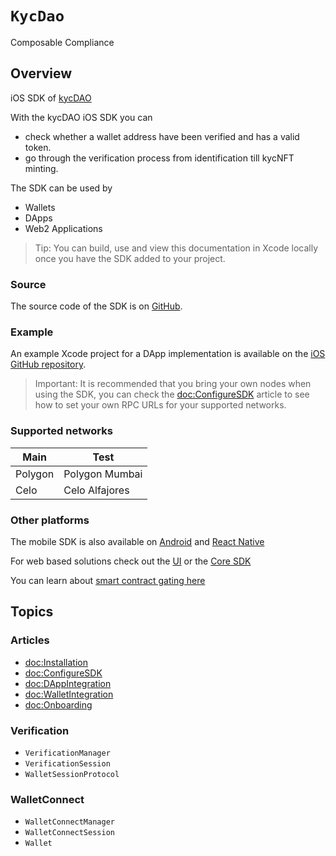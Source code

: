 # ``KycDao``

Composable Compliance

## Overview

iOS SDK of [kycDAO](https://kycdao.xyz/)

With the kycDAO iOS SDK you can 
- check whether a wallet address have been verified and has a valid token. 
- go through the verification process from identification till kycNFT minting.

The SDK can be used by
- Wallets
- DApps
- Web2 Applications

> Tip: You can build, use and view this documentation in Xcode locally once you have the SDK added to your project.

### Source

The source code of the SDK is on [GitHub](https://github.com/kycdao/kycdao-ios-sdk/).

### Example

An example Xcode project for a DApp implementation is available on the [iOS GitHub repository](https://github.com/kycdao/kycdao-ios-sdk/tree/main/iOS%20Example).

> Important: It is recommended that you bring your own nodes when using the SDK, you can check the <doc:ConfigureSDK> article to see how to set your own RPC URLs for your supported networks.

### Supported networks

Main | Test
--- | ---
Polygon | Polygon Mumbai
Celo | Celo Alfajores


### Other platforms

The mobile SDK is also available on [Android](https://docs.kycdao.xyz/buidl/sdks/mobilesdk/android-sdk/) and [React Native](https://docs.kycdao.xyz/buidl/sdks/mobilesdk/react-native-sdk/)

For web based solutions check out the [UI](https://docs.kycdao.xyz/buidl/sdks/uisdk/) or the [Core SDK](https://docs.kycdao.xyz/buidl/sdks/coresdk/)

You can learn about [smart contract gating here](https://docs.kycdao.xyz/buidl/smartcontractgating/)

## Topics

### Articles

- <doc:Installation>
- <doc:ConfigureSDK>
- <doc:DAppIntegration>
- <doc:WalletIntegration>
- <doc:Onboarding>

### Verification

- ``VerificationManager``
- ``VerificationSession``
- ``WalletSessionProtocol``

### WalletConnect

- ``WalletConnectManager``
- ``WalletConnectSession``
- ``Wallet``

